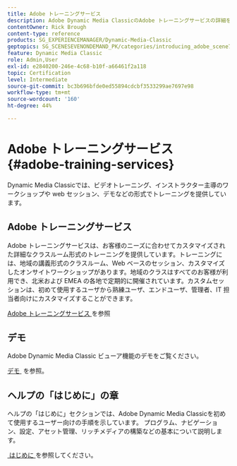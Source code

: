 ```yaml
---
title: Adobe トレーニングサービス
description: Adobe Dynamic Media ClassicのAdobe トレーニングサービスの詳細を説明します。
contentOwner: Rick Brough
content-type: reference
products: SG_EXPERIENCEMANAGER/Dynamic-Media-Classic
geptopics: SG_SCENESEVENONDEMAND_PK/categories/introducing_adobe_scene7
feature: Dynamic Media Classic
role: Admin,User
exl-id: e2840200-246e-4c68-b10f-a66461f2a118
topic: Certification
level: Intermediate
source-git-commit: bc3b696bfde0ed55894cdcbf3533299ae7697e98
workflow-type: tm+mt
source-wordcount: '160'
ht-degree: 44%

---
```


# Adobe トレーニングサービス{#adobe-training-services}

Dynamic Media Classicでは、ビデオトレーニング、インストラクター主導のワークショップや web セッション、デモなどの形式でトレーニングを提供しています。

## Adobe トレーニングサービス

Adobe トレーニングサービスは、お客様のニーズに合わせてカスタマイズされた詳細なクラスルーム形式のトレーニングを提供しています。トレーニングには、地域の講義形式のクラスルーム、Web ベースのセッション、カスタマイズしたオンサイトワークショップがあります。地域のクラスはすべてのお客様が利用でき、北米および EMEA の各地で定期的に開催されています。カスタムセッションは、初めて使用するユーザから熟練ユーザ、エンドユーザ、管理者、IT 担当者向けにカスタマイズすることができます。

[Adobe トレーニングサービス &#x200B;](https://learning.adobe.com/) を参照

## デモ

Adobe Dynamic Media Classic ビューア機能のデモをご覧ください。

[&#x200B; デモ &#x200B;](https://landing.adobe.com/en/na/dynamic-media/ctir-2755/live-demos.html) を参照。

## ヘルプの「はじめに」の章

ヘルプの「はじめに」セクションでは、Adobe Dynamic Media Classicを初めて使用するユーザー向けの手順を示しています。 プログラム、ナビゲーション、設定、アセット管理、リッチメディアの構築などの基本について説明します。

[&#x200B; はじめに &#x200B;](dmc-platform-overview.md) を参照してください。
